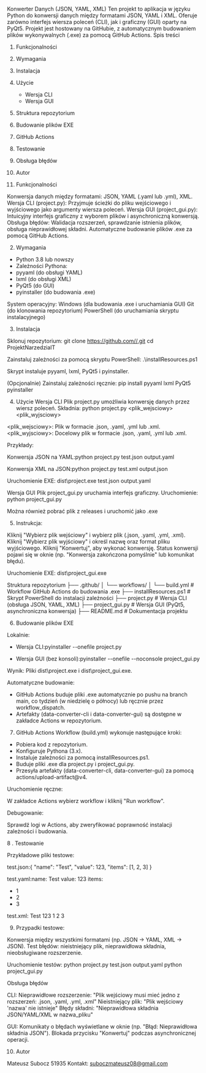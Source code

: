 Konwerter Danych (JSON, YAML, XML)
Ten projekt to aplikacja w języku Python do konwersji danych między formatami JSON, YAML i XML. Oferuje zarówno interfejs wiersza poleceń (CLI), jak i graficzny (GUI) oparty na PyQt5. Projekt jest hostowany na GitHubie, z automatycznym budowaniem plików wykonywalnych (.exe) za pomocą GitHub Actions.
Spis treści

1. Funkcjonalności
2. Wymagania
3. Instalacja
4. Użycie
    - Wersja CLI
    - Wersja GUI


5. Struktura repozytorium
6. Budowanie plików EXE
7. GitHub Actions
8. Testowanie
9. Obsługa błędów
10. Autor

1. Funkcjonalności

Konwersja danych między formatami: 
    JSON, 
    YAML (.yaml lub .yml), 
    XML.
Wersja CLI (project.py): 
    Przyjmuje ścieżki do pliku wejściowego i wyjściowego jako argumenty wiersza poleceń.
Wersja GUI (project_gui.py): 
    Intuicyjny interfejs graficzny z wyborem plików i asynchroniczną konwersją.
Obsługa błędów: 
    Walidacja rozszerzeń, sprawdzanie istnienia plików, obsługa nieprawidłowej składni.
    Automatyczne budowanie plików .exe za pomocą GitHub Actions.

2. Wymagania

- Python 3.8 lub nowszy
- Zależności Pythona:
- pyyaml (do obsługi YAML)
- lxml (do obsługi XML)
- PyQt5 (do GUI)
- pyinstaller (do budowania .exe)


System operacyjny: Windows (dla budowania .exe i uruchamiania GUI)
Git (do klonowania repozytorium)
PowerShell (do uruchamiania skryptu instalacyjnego)

3. Instalacja

Sklonuj repozytorium:
git clone [https://github.com/<twoje-nazwa-uzytkownika>/<nazwa-repozytorium>.git](https://github.com/suboczsubocz702/ProjektNarzedziaIT/)
cd ProjektNarzedziaIT


Zainstaluj zależności za pomocą skryptu PowerShell:
.\installResources.ps1

Skrypt instaluje pyyaml, lxml, PyQt5 i pyinstaller.

(Opcjonalnie) Zainstaluj zależności ręcznie:
pip install pyyaml lxml PyQt5 pyinstaller



4. Użycie
Wersja CLI
Plik project.py umożliwia konwersję danych przez wiersz poleceń.
Składnia:
python project.py <plik_wejsciowy> <plik_wyjsciowy>


<plik_wejsciowy>: Plik w formacie .json, .yaml, .yml lub .xml.
<plik_wyjsciowy>: Docelowy plik w formacie .json, .yaml, .yml lub .xml.

Przykłady:

Konwersja JSON na YAML:python project.py test.json output.yaml


Konwersja XML na JSON:python project.py test.xml output.json



Uruchomienie EXE:
dist\project.exe test.json output.yaml

Wersja GUI
Plik project_gui.py uruchamia interfejs graficzny.
Uruchomienie:
python project_gui.py

Można również pobrać plik z releases i uruchomić jako .exe

5. Instrukcja:

Kliknij "Wybierz plik wejściowy" i wybierz plik (.json, .yaml, .yml, .xml).
Kliknij "Wybierz plik wyjściowy" i określ nazwę oraz format pliku wyjściowego.
Kliknij "Konwertuj", aby wykonać konwersję.
Status konwersji pojawi się w oknie (np. "Konwersja zakończona pomyślnie" lub komunikat błędu).

Uruchomienie EXE:
dist\project_gui.exe

Struktura repozytorium
├── .github/
│   └── workflows/
│       └── build.yml       # Workflow GitHub Actions do budowania .exe
├── installResources.ps1    # Skrypt PowerShell do instalacji zależności
├── project.py              # Wersja CLI (obsługa JSON, YAML, XML)
├── project_gui.py          # Wersja GUI (PyQt5, asynchroniczna konwersja)
├── README.md               # Dokumentacja projektu

6. Budowanie plików EXE

Lokalnie:

- Wersja CLI:pyinstaller --onefile project.py


- Wersja GUI (bez konsoli):pyinstaller --onefile --noconsole project_gui.py


Wynik: Pliki dist\project.exe i dist\project_gui.exe.


Automatyczne budowanie:

- GitHub Actions buduje pliki .exe automatycznie po pushu na branch main, co tydzień (w niedzielę o północy) lub ręcznie przez workflow_dispatch.
- Artefakty (data-converter-cli i data-converter-gui) są dostępne w zakładce Actions w repozytorium.



7. GitHub Actions
Workflow (build.yml) wykonuje następujące kroki:

- Pobiera kod z repozytorium.
- Konfiguruje Pythona (3.x).
- Instaluje zależności za pomocą installResources.ps1.
- Buduje pliki .exe dla project.py i project_gui.py.
- Przesyła artefakty (data-converter-cli, data-converter-gui) za pomocą actions/upload-artifact@v4.

Uruchomienie ręczne:

W zakładce Actions wybierz workflow i kliknij "Run workflow".

Debugowanie:

Sprawdź logi w Actions, aby zweryfikować poprawność instalacji zależności i budowania.

8 . Testowanie

Przykładowe pliki testowe:

test.json:{
    "name": "Test",
    "value": 123,
    "items": [1, 2, 3]
}


test.yaml:name: Test
value: 123
items:
  - 1
  - 2
  - 3


test.xml:<?xml version="1.0" encoding="UTF-8"?>
<root>
    <name>Test</name>
    <value>123</value>
    <items>
        <item>1</item>
        <item>2</item>
        <item>3</item>
    </items>
</root>




9. Przypadki testowe:

Konwersja między wszystkimi formatami (np. JSON → YAML, XML → JSON).
Test błędów: nieistniejący plik, nieprawidłowa składnia, nieobsługiwane rozszerzenie.


Uruchomienie testów:
python project.py test.json output.yaml
python project_gui.py



Obsługa błędów

CLI:
Nieprawidłowe rozszerzenie: "Plik wejściowy musi mieć jedno z rozszerzeń: .json, .yaml, .yml, .xml"
Nieistniejący plik: "Plik wejściowy 'nazwa' nie istnieje"
Błędy składni: "Nieprawidłowa składnia JSON/YAML/XML w nazwa_pliku"


GUI:
Komunikaty o błędach wyświetlane w oknie (np. "Błąd: Nieprawidłowa składnia JSON").
Blokada przycisku "Konwertuj" podczas asynchronicznej operacji.



10. Autor

Mateusz Subocz 51935
Kontakt: suboczmateusz08@gmail.com

